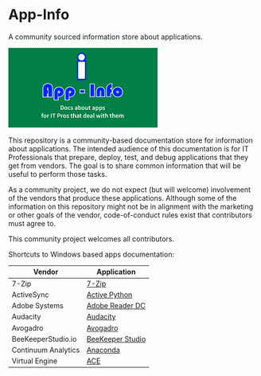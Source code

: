 # App-Info
A community sourced information store about applications.

[<img src="media/App-Info.png" alt="App-Info logo" width="300" />](media/App-Info.png)

This repository is a community-based documentation store for information about applications.  The intended audience of this documentation is for IT Professionals that prepare, deploy, test, and debug applications that they get from vendors.  The goal is to share common information that will be useful to perform those tasks.

As a community project, we do not expect (but will welcome) involvement of the vendors that produce these applications.  Although some of the information on this repository might not be in alignment with the marketing or other goals of the vendor, code-of-conduct rules exist that contributors must agree to.

This community project welcomes all contributors.

Shortcuts to Windows based apps documentation:

| Vendor | Application |
|----|----|
| 7-Zip | [7-Zip](docs/Windows/7-Zip/ReadMe.md) |
| ActiveSync | [Active Python](docs/Windows/Active%20State//ActivePython/ReadMe.md) |
| Adobe Systems | [Adobe Reader DC](docs/Windows/Adobe/AdobeReader%20DC/ReadMe.md) |
| Audacity | [Audacity](docs/Windows/Audacity/ReadMe.md) |
| Avogadro | [Avogadro](docs/Windows/Avogadro/ReadMe.md) |
| BeeKeeperStudio.io | [BeeKeeper Studio](docs/Windows/BeekeeperStudio/ReadMe.md) |
| Continuum Analytics | [Anaconda](docs/Windows/ContinuumAnalytics/Anaconda/ReadMe.md) |
| Virtual Engine | [ACE](docs/Windows/VirtualEngine/Ace/ReadMe.md) |
